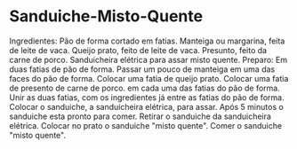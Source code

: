 # Sanduiche-Misto-Quente
 Ingredientes: Pão de forma cortado em fatias. Manteiga ou margarina, feita de leite de vaca. Queijo prato, feito de leite de vaca. Presunto, feito da carne de porco. Sanduicheira elétrica para assar misto quente.  Preparo: Em duas fatias de pão de forma. Passar um pouco de manteiga em uma das faces do pão de forma. Colocar uma fatia de queijo prato. Colocar uma fatia de presento de carne de porco. em cada uma das fatias do pão de forma. Unir as duas fatias, com os ingredientes já entre as fatias do pão de forma. Colocar o sanduiche, a sanduicheira elétrica, para assar. Após 5 minutos o sanduiche esta pronto para comer. Retirar o sanduiche da sanduicheira elétrica. Colocar no prato o sanduiche "misto quente". Comer o sanduiche "misto quente".
